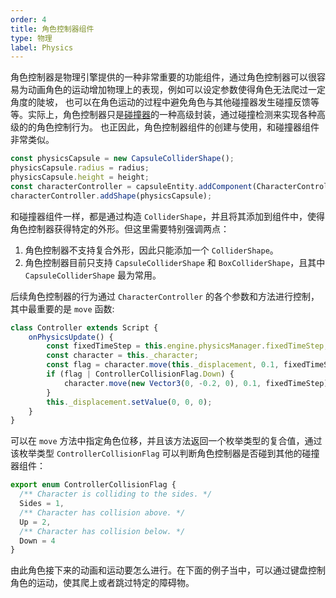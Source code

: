 ```yaml
---
order: 4
title: 角色控制器组件
type: 物理
label: Physics
---
```


角色控制器是物理引擎提供的一种非常重要的功能组件，通过角色控制器可以很容易为动画角色的运动增加物理上的表现，例如可以设定参数使得角色无法爬过一定角度的陡坡，
也可以在角色运动的过程中避免角色与其他碰撞器发生碰撞反馈等等。实际上，角色控制器只是[碰撞器](/docs/physics/collider)的一种高级封装，通过碰撞检测来实现各种高级的的角色控制行为。
也正因此，角色控制器组件的创建与使用，和碰撞器组件非常类似。
```typescript
const physicsCapsule = new CapsuleColliderShape();
physicsCapsule.radius = radius;
physicsCapsule.height = height;
const characterController = capsuleEntity.addComponent(CharacterController);
characterController.addShape(physicsCapsule);
```
和碰撞器组件一样，都是通过构造 `ColliderShape`，并且将其添加到组件中，使得角色控制器获得特定的外形。但这里需要特别强调两点：
1. 角色控制器不支持复合外形，因此只能添加一个 `ColliderShape`。
2. 角色控制器目前只支持 `CapsuleColliderShape` 和 `BoxColliderShape`，且其中 `CapsuleColliderShape` 最为常用。

后续角色控制器的行为通过 `CharacterController` 的各个参数和方法进行控制，其中最重要的是 `move` 函数:
```typescript
class Controller extends Script {
    onPhysicsUpdate() {
        const fixedTimeStep = this.engine.physicsManager.fixedTimeStep;
        const character = this._character;
        const flag = character.move(this._displacement, 0.1, fixedTimeStep);
        if (flag | ControllerCollisionFlag.Down) {
            character.move(new Vector3(0, -0.2, 0), 0.1, fixedTimeStep);
        }
        this._displacement.setValue(0, 0, 0);
    }
}
```

可以在 `move` 方法中指定角色位移，并且该方法返回一个枚举类型的复合值，通过该枚举类型 `ControllerCollisionFlag` 可以判断角色控制器是否碰到其他的碰撞器组件：
```typescript
export enum ControllerCollisionFlag {
  /** Character is colliding to the sides. */
  Sides = 1,
  /** Character has collision above. */
  Up = 2,
  /** Character has collision below. */
  Down = 4
}
```
由此角色接下来的动画和运动要怎么进行。在下面的例子当中，可以通过键盘控制角色的运动，使其爬上或者跳过特定的障碍物。
<playground src="physx-controller.ts"></playground>
